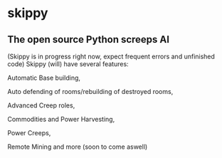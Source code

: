 skippy
======================
## The open source Python screeps AI


(Skippy is in progress right now, expect frequent errors and unfinished code) Skippy (will) have several features: 

Automatic Base building,

Auto defending of rooms/rebuilding of destroyed rooms,

Advanced Creep roles,

Commodities and Power Harvesting,

Power Creeps,

Remote Mining and more (soon to come aswell)
